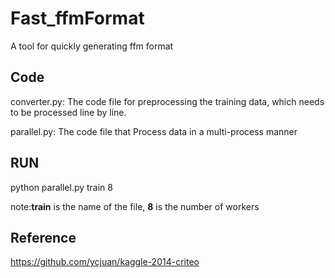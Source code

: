# Fast_ffmFormat
A tool for quickly generating ffm format

## Code

converter.py: The code file for preprocessing the training data, which needs to be processed line by line.

parallel.py: The code file that Process data in a multi-process manner

## RUN

python parallel.py train 8

note:**train** is the name of the file, **8** is the number of workers

## Reference

https://github.com/ycjuan/kaggle-2014-criteo


